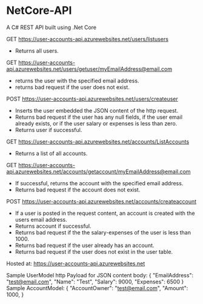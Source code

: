 # NetCore-API
A C# REST API built using .Net Core

GET https://user-accounts-api.azurewebsites.net/users/listusers
- Returns all users.

GET https://user-accounts-api.azurewebsites.net/users/getuser/myEmailAddress@email.com
- returns the user with the specified email address.
- returns bad request if the user does not exist.

POST https://user-accounts-api.azurewebsites.net/users/createuser
- Inserts the user embedded the JSON content of the http request.
- Returns bad request if the user has any null fields, if the user email already exists, or if the user salary or expenses is less than zero.
- Returns user if successful.

GET https://user-accounts-api.azurewebsites.net/accounts/ListAccounts
- Returns a list of all accounts.

GET https://user-accounts-api.azurewebsites.net/accounts/getaccount/myEmailAddress@email.com
- If successful, returns the account with the specified email address.
- Returns bad request if the account does not exist.

POST https://user-accounts-api.azurewebsites.net/accounts/createaccount
- If a user is posted in the request content, an account is created with the users email address.
- Returns account if successful.
- Returns bad request if the the salary-expenses of the user is less than 1000.
- Returns bad request if the user already has an account.
- Returns bad request if the user does not exist in the user table.

Hosted at: https://user-accounts-api.azurewebsites.net

Sample UserModel http Payload for JSON content body:
{
    "EmailAddress": "test@email.com",
    "Name": "Test",
    "Salary": 9000,
    "Expenses": 6500
}
Sample AccountModel:
{
    "AccountOwner": "test@email.com",
    "Amount": 1000,
}
